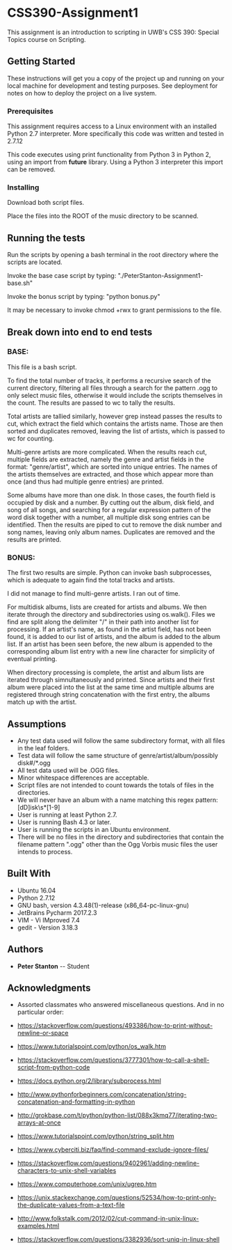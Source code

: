 # CSS390-Assignment1

This assignment is an introduction to scripting in UWB's CSS 390: Special Topics course on Scripting.

## Getting Started

These instructions will get you a copy of the project up and running on your local machine for development and testing purposes. See deployment for notes on how to deploy the project on a live system.

### Prerequisites

This assignment requires access to a Linux environment with an installed Python 2.7 interpreter. More specifically this code was written and tested in 2.7.12

This code executes using print functionality from Python 3 in Python 2, using an import from __future__ library. Using a Python 3 interpreter this import can be removed.

### Installing

Download both script files. 

Place the files into the ROOT of the music directory to be scanned.

## Running the tests

Run the scripts by opening a bash terminal in the root directory where the scripts are located.

Invoke the base case script by typing: "./PeterStanton-Assignment1-base.sh"

Invoke the bonus script by typing: "python bonus.py"

It may be necessary to invoke chmod +rwx to grant permissions to the file.

## Break down into end to end tests

### BASE:

This file is a bash script.

To find the total number of tracks, it performs a recursive search of the current directory, filtering all files through a search for the pattern .ogg to only select music files, otherwise it would include the scripts themselves in the count. The results are passed to wc to tally the results.

Total artists are tallied similarly, however grep instead passes the results to cut, which extract the field which contains the artists name. Those are then sorted and duplicates removed, leaving the list of artists, which is passed to wc for counting.

Multi-genre artists are more complicated. When the results reach cut, multiple fields are extracted, namely the genre and artist fields
in the format: "genre/artist", which are sorted into unique entries. The names of the artists themselves are extracted, and those which appear more than once (and thus had multiple genre entries) are printed.

Some albums have more than one disk. In those cases, the fourth field is occupied by disk and a number. By cutting out the album, disk field, and song of all songs, and searching for a regular expression pattern of the word disk together with a number, all multiple disk song entries can be identified. Then the results are piped to cut to remove the disk number and song names, leaving only album names. Duplicates are removed and the results are printed.


### BONUS:

The first two results are simple. Python can invoke bash subprocesses, which is adequate to again find the total tracks and artists.

I did not manage to find multi-genre artists. I ran out of time.

For multidisk albums, lists are created for artists and albums. We then iterate through the directory and subdirectories using os.walk(). Files we find are split along the delimiter "/" in their path into another list for processing. If an artist's name, as found in the artist field, has not been found, it is added to our list of artists, and the album is added to the album list. If an artist has been seen before, the new album is appended to the corresponding album list entry with a new line character for simplicity of eventual printing.

When directory processing is complete, the artist and album lists are iterated through simnultaneously and printed. Since artists and their first album were placed into the list at the same time and multiple albums are registered through string concatenation with the first entry, the albums match up with the artist.

## Assumptions 

* Any test data used will follow the same subdirectory format, with all files in the leaf folders. 
* Test data will follow the same structure of genre/artist/album/possibly disk#/*.ogg
* All test data used will be .OGG files.
* Minor whitespace differences are acceptable.
* Script files are not intended to count towards the totals of files in the directories.
* We will never have an album with a name matching this regex pattern: [dD]isk\s*[1-9]
* User is running at least Python 2.7.
* User is running Bash 4.3 or later.
* User is running the scripts in an Ubuntu environment.
* There will be no files in the directory and subdirectories that contain the filename pattern ".ogg" other than the Ogg Vorbis music files the user intends to process.


## Built With

* Ubuntu 16.04
* Python 2.7.12
* GNU bash, version 4.3.48(1)-release (x86_64-pc-linux-gnu)
* JetBrains Pycharm 2017.2.3
* VIM - Vi IMproved 7.4
* gedit - Version 3.18.3



## Authors

* **Peter Stanton** -- Student


## Acknowledgments

* Assorted classmates who answered miscellaneous questions.
And in no particular order:

* https://stackoverflow.com/questions/493386/how-to-print-without-newline-or-space
* https://www.tutorialspoint.com/python/os_walk.htm
* https://stackoverflow.com/questions/3777301/how-to-call-a-shell-script-from-python-code
* https://docs.python.org/2/library/subprocess.html
* http://www.pythonforbeginners.com/concatenation/string-concatenation-and-formatting-in-python
* http://grokbase.com/t/python/python-list/088x3kmq77/iterating-two-arrays-at-once
* https://www.tutorialspoint.com/python/string_split.htm

* https://www.cyberciti.biz/faq/find-command-exclude-ignore-files/
* https://stackoverflow.com/questions/9402961/adding-newline-characters-to-unix-shell-variables
* https://www.computerhope.com/unix/ugrep.htm
* https://unix.stackexchange.com/questions/52534/how-to-print-only-the-duplicate-values-from-a-text-file
* http://www.folkstalk.com/2012/02/cut-command-in-unix-linux-examples.html
* https://stackoverflow.com/questions/3382936/sort-uniq-in-linux-shell

